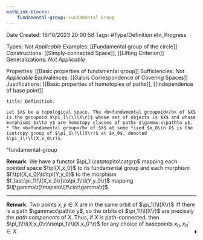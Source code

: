 ```yaml
---
mathLink-blocks:
    fundamental-group: Fundamental Group
---
```


<div class="topSpace"></div>

Date Created: 16/10/2023 20:00:58
Tags: #Type/Definition #In_Progress

Types: <i>Not Applicable</i>
Examples: [[Fundamental group of the circle]]
Constructions: [[Simply-connected Space]], [[Lifting Criterion]]
Generalizations: <i>Not Applicable</i>

Properties: [[Basic properties of fundamental group]]
Sufficiencies: <i>Not Applicable</i>
Equivalences: [[Galois Correspondence of Covering Spaces]]
Justifications: [[Basic properties of homotopies of paths]], [[Independence of base point]]

``` ad-Definition
title: Definition.

Let $X$ be a topological space. The <b>fundamental groupoid</b> of $X$ is the groupoid $\pi_1\!\l(X\r)$ whose set of objects is $X$ and whose morphisms $x\to y$ are homotopy classes of paths $\gamma:x\pathto y$.
* The <b>fundamental group</b> of $X$ at some fixed $x_0\in X$ is the isotropy group of $\pi_1\!\l(X\r)$ at $x_0$, denoted $\pi_1\!\l(X,x_0\r)$.

```
^fundamental-group

<b>Remark.</b> We have a functor $\pi_1:\catptop\to\catgrp$ mapping each pointed space $\tpl{X,x_0}$ to its fundamental group and each morphism $f:\tpl{X,x_0}\to\tpl{Y,y_0}$ to the morphism $f_\ast:\pi_1\!\l(X,x_0\r)\to\pi_1\!\l(Y,y_0\r)$ mapping $\l[\gamma\r]\mapsto\l[f\circ\gamma\r]$.

---

<b>Remark.</b> Two points $x,y\in X$ are in the same orbit of $\pi_1\!\l(X\r)$ iff there is a path $\gamma:x\pathto y$, so the orbits of $\pi_1\!\l(X\r)$ are precisely the <i>path components</i> of $X$. Thus, if $X$ is path-connected, then $\pi_1\!\l(X,x_0\r)\iso\pi_1\!\l(X,x_0'\r)$ for any choice of basepoints $x_0,x_0'\in X$.<span style="float:right;">$\blacklozenge$</span>
